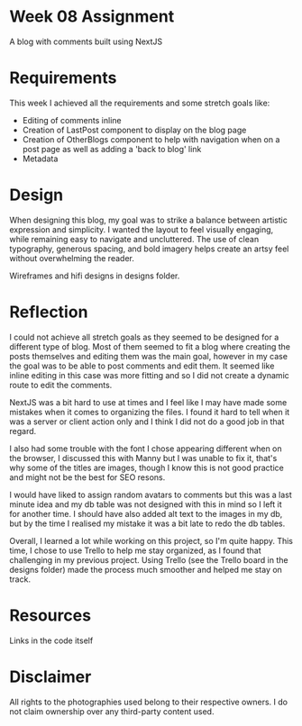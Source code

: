 # Week 08 Assignment

A blog with comments built using NextJS

# Requirements

This week I achieved all the requirements and some stretch goals like:

- Editing of comments inline
- Creation of LastPost component to display on the blog page
- Creation of OtherBlogs component to help with navigation when on a post page as well as adding a 'back to blog' link
- Metadata

# Design

When designing this blog, my goal was to strike a balance between artistic expression and simplicity. I wanted the layout to feel visually engaging, while remaining easy to navigate and uncluttered. The use of clean typography, generous spacing, and bold imagery helps create an artsy feel without overwhelming the reader.

Wireframes and hifi designs in designs folder.

# Reflection

I could not achieve all stretch goals as they seemed to be designed for a different type of blog. Most of them seemed to fit a blog where creating the posts themselves and editing them was the main goal, however in my case the goal was to be able to post comments and edit them. It seemed like inline editing in this case was more fitting and so I did not create a dynamic route to edit the comments.

NextJS was a bit hard to use at times and I feel like I may have made some mistakes when it comes to organizing the files. I found it hard to tell when it was a server or client action only and I think I did not do a good job in that regard.

I also had some trouble with the font I chose appearing different when on the browser, I discussed this with Manny but I was unable to fix it, that's why some of the titles are images, though I know this is not good practice and might not be the best for SEO resons.

I would have liked to assign random avatars to comments but this was a last minute idea and my db table was not designed with this in mind so I left it for another time. I should have also added alt text to the images in my db, but by the time I realised my mistake it was a bit late to redo the db tables.

Overall, I learned a lot while working on this project, so I'm quite happy. This time, I chose to use Trello to help me stay organized, as I found that challenging in my previous project. Using Trello (see the Trello board in the designs folder) made the process much smoother and helped me stay on track.

# Resources

Links in the code itself

# Disclaimer

All rights to the photographies used belong to their respective owners. I do not claim ownership over any third-party content used.
